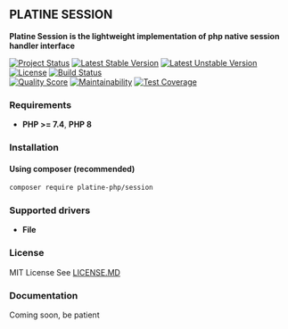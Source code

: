 ## PLATINE SESSION
**Platine Session is the lightweight implementation of php native session handler interface**

[![Project Status](http://opensource.box.com/badges/active.svg)](http://opensource.box.com/badges)
[![Latest Stable Version](https://poser.pugx.org/platine-php/session/v)](https://packagist.org/packages/platine-php/session)
[![Latest Unstable Version](https://poser.pugx.org/platine-php/session/v/unstable)](https://packagist.org/packages/platine-php/session)
[![License](https://poser.pugx.org/platine-php/session/license)](https://packagist.org/packages/platine-php/session)
[![Build Status](https://img.shields.io/travis/platine-php/session/develop.svg?style=flat-square)](https://travis-ci.com/platine-php/session)  
[![Quality Score](https://img.shields.io/scrutinizer/g/platine-php/session.svg?style=flat-square)](https://scrutinizer-ci.com/g/platine-php/session)
[![Maintainability](https://api.codeclimate.com/v1/badges/ead7b1ada15711ef0b1e/maintainability)](https://codeclimate.com/github/platine-php/session/maintainability)
[![Test Coverage](https://api.codeclimate.com/v1/badges/ead7b1ada15711ef0b1e/test_coverage)](https://codeclimate.com/github/platine-php/session/test_coverage)

### Requirements 
- **PHP >= 7.4**, **PHP 8** 

### Installation
#### Using composer (recommended)
```bash
composer require platine-php/session
```

### Supported drivers 
- **File**


### License
MIT License See [LICENSE.MD](LICENSE.MD)

### Documentation 
Coming soon, be patient
